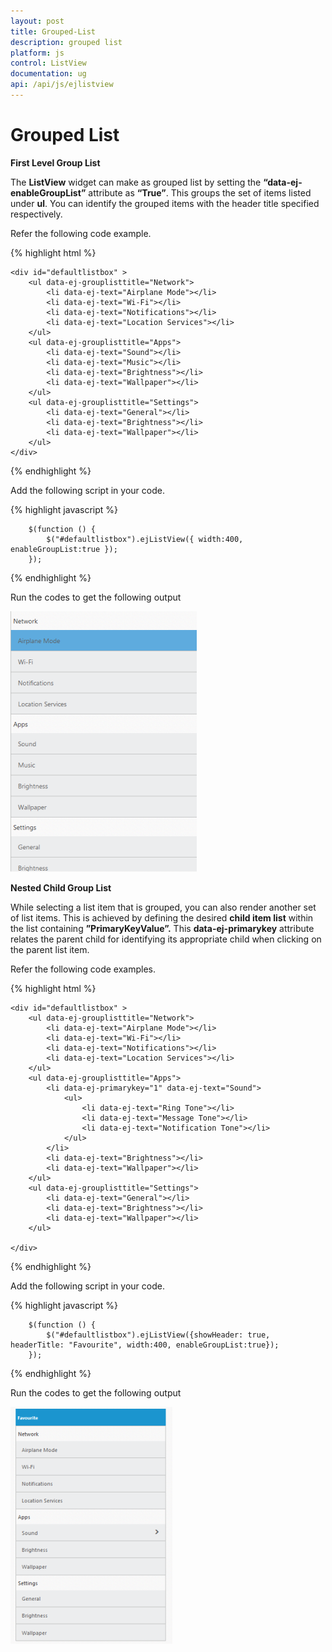 ```yaml
---
layout: post
title: Grouped-List
description: grouped list
platform: js
control: ListView
documentation: ug
api: /api/js/ejlistview
---
```


# Grouped List

**First Level Group List**

The **ListView** widget can make as grouped list by setting the **“data-ej-enableGroupList”** attribute as **“True”**. This groups the set of items listed under **ul**. You can identify the grouped items with the header title specified respectively.

Refer the following code example.



{% highlight html %}


    <div id="defaultlistbox" >
        <ul data-ej-grouplisttitle="Network">
            <li data-ej-text="Airplane Mode"></li>
            <li data-ej-text="Wi-Fi"></li>
            <li data-ej-text="Notifications"></li>
            <li data-ej-text="Location Services"></li>
        </ul>
        <ul data-ej-grouplisttitle="Apps">
            <li data-ej-text="Sound"></li>
            <li data-ej-text="Music"></li>
            <li data-ej-text="Brightness"></li>
            <li data-ej-text="Wallpaper"></li>
        </ul>
        <ul data-ej-grouplisttitle="Settings">
            <li data-ej-text="General"></li>
            <li data-ej-text="Brightness"></li>
            <li data-ej-text="Wallpaper"></li>
        </ul>
    </div>
    
{% endhighlight %}

Add the following script in your code.
    
{% highlight javascript %}

        $(function () {
            $("#defaultlistbox").ejListView({ width:400, enableGroupList:true });
        });

{% endhighlight %}



Run the codes to get the following output

![](/js/ListView/Grouped-List_images/Grouped-List_img1.png) 


**Nested Child Group List**

While selecting a list item that is grouped, you can also render another set of list items. This is achieved by defining the desired **child item list** within the list containing **”PrimaryKeyValue”.** This **data-ej-primarykey** attribute relates the parent child for identifying its appropriate child when clicking on the parent list item.

Refer the following code examples.



{% highlight html %}


    <div id="defaultlistbox" >
        <ul data-ej-grouplisttitle="Network">
            <li data-ej-text="Airplane Mode"></li>
            <li data-ej-text="Wi-Fi"></li>
            <li data-ej-text="Notifications"></li>
            <li data-ej-text="Location Services"></li>
        </ul>
        <ul data-ej-grouplisttitle="Apps">
            <li data-ej-primarykey="1" data-ej-text="Sound">
                <ul>
                    <li data-ej-text="Ring Tone"></li>
                    <li data-ej-text="Message Tone"></li>
                    <li data-ej-text="Notification Tone"></li>
                </ul>
            </li>
            <li data-ej-text="Brightness"></li>
            <li data-ej-text="Wallpaper"></li>
        </ul>
        <ul data-ej-grouplisttitle="Settings">
            <li data-ej-text="General"></li>
            <li data-ej-text="Brightness"></li>
            <li data-ej-text="Wallpaper"></li>
        </ul>

    </div>
    
{% endhighlight %}

Add the following script in your code.
    
{% highlight javascript %}

        $(function () {
            $("#defaultlistbox").ejListView({showHeader: true, headerTitle: "Favourite", width:400, enableGroupList:true});
        });

{% endhighlight %}



Run the codes to get the following output

![](/js/ListView/Grouped-List_images/Grouped-List_img2.png) 

